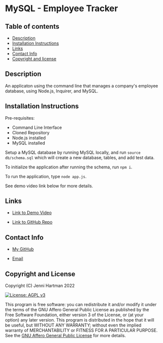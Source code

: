 # MySQL - Employee Tracker

## Table of contents

- [Description](#description)
- [Installation Instructions](#installation-instructions)
- [Links](#links)
- [Contact Info](#contact)
- [Copyright and license](#copyright-and-license)


## Description

An applicaton using the command line that manages a company's employee database, using Node.js, Inquirer, and MySQL.

## Installation Instructions

Pre-requisites:
- Command Line Interface
- Cloned Repository
- Node.js installed
- MySQL installed

Setup a MySQL database by running MySQL locally, and run `source db/schema.sql` which will create a new database, tables, and add test data. 

To initialize the application after running the schema, run `npm i`.

To run the application, type `node app.js`.

See demo video link below for more details.

## Links

- [Link to Demo Video](link)

- [Link to GitHub Repo](https://github.com/jenniwritescode/mysql-employee-tracker)

## Contact Info

- [My GitHub](https://github.com/jenniwritescode)

- [Email](mailto:jenni.hartman@icloud.com)

## Copyright and License

Copyright (C) Jenni Hartman 2022

[![License: AGPL v3](https://img.shields.io/badge/License-AGPL_v3-blue.svg)](https://www.gnu.org/licenses/agpl-3.0)

This program is free software: you can redistribute it and/or modify it under the terms of the GNU Affero General Public License as published by the Free Software Foundation, either version 3 of the License, or (at your option) any later version.
This program is distributed in the hope that it will be useful, but WITHOUT ANY WARRANTY; without even the implied warranty of MERCHANTABILITY or FITNESS FOR A PARTICULAR PURPOSE.  See the [GNU Affero General Public License](https://www.gnu.org/licenses/agpl-3.0) for more details.

